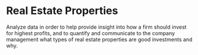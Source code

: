 # Real Estate Properties

Analyze data in order to help provide insight into how a firm should invest for highest profits, and to quantify and communicate to the company management what types of real estate properties are good investments and why.
